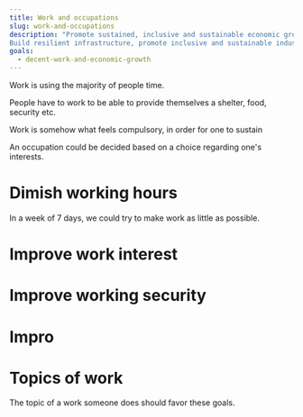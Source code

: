 ```yaml
---
title: Work and occupations
slug: work-and-occupations
description: "Promote sustained, inclusive and sustainable economic growth, full and productive employment and decent work for all.
Build resilient infrastructure, promote inclusive and sustainable industrialization and foster innovation."
goals:
  - decent-work-and-economic-growth
---
```


Work is using the majority of people time.

People have to work to be able to provide themselves a shelter, food,
security etc.

Work is somehow what feels compulsory, in order for one to sustain

An occupation could be decided based on a choice regarding one's
interests.

# Dimish working hours

In a week of 7 days, we could try to make work as little as possible.

# Improve work interest

# Improve working security

# Impro

# Topics of work

The topic of a work someone does should favor these goals.


